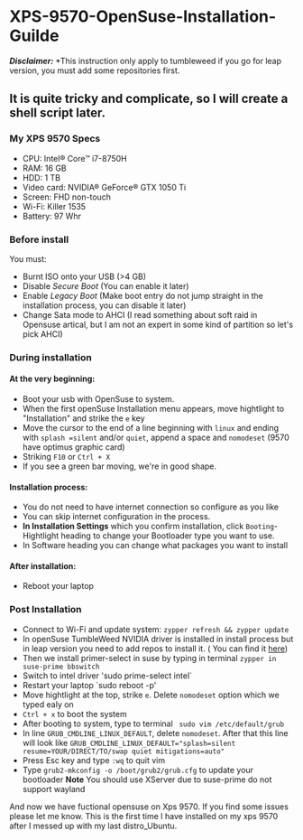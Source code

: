 # XPS-9570-OpenSuse-Installation-Guilde

***Disclaimer:*** *This instruction only apply to tumbleweed if you go for leap version, you must add some repositories first.

## It is quite tricky and complicate, so I will create a shell script later.

### My XPS 9570 Specs
* CPU: Intel® Core™ i7-8750H
* RAM: 16 GB
* HDD: 1 TB
* Video card: NVIDIA® GeForce® GTX 1050 Ti
* Screen: FHD non-touch
* Wi-Fi: Killer 1535
* Battery: 97 Whr

### Before install
You must:
* Burnt ISO onto your USB (>4 GB)
* Disable *Secure Boot* (You can enable it later)
* Enable *Legacy Boot* (Make boot entry do not jump straight in the installation process, you can disable it later)
* Change Sata mode to AHCI (I read something about soft raid in Opensuse artical, but I am not an expert in some kind of partition so let's pick AHCI)

### During installation
#### At the very beginning:
* Boot your usb with OpenSuse to system.
* When the first openSuse Installation menu appears, move hightlight to "Installation" and strike the `e` key
* Move the cursor to the end of a line beginning with `linux` and ending with `splash =silent` and/or `quiet`, append a space and `nomodeset` (9570 have optimus graphic card)
* Striking `F10` or `Ctrl + X`
* If you see a green bar moving, we're in good shape.
#### Installation process:
* You do not need to have internet connection so configure as you like
* You can skip internet configuration in the process.
* **In Installation Settings** which you confirm installation, click `Booting`-Hightlight heading to change your Bootloader type you want to use.
* In Software heading you can change what packages you want to install
#### After installation:
* Reboot your laptop

### Post Installation
* Connect to Wi-Fi and update system: `zypper refresh && zypper update`
* In openSuse TumbleWeed NVIDIA driver is installed in install process but in leap version you need to add repos to install it. ( You can find it [here](https://en.opensuse.org/SDB:NVIDIA_drivers))
* Then we install primer-select in suse by typing in terminal `zypper in suse-prime bbswitch`
* Switch to intel driver 'sudo prime-select intel`
* Restart your laptop `sudo reboot -p' 
* Move hightlight at the top, strike `e`. Delete `nomodeset` option which we typed ealy on
* `Ctrl + x` to boot the system
* After booting to system, type to terminal ` sudo vim /etc/default/grub`
* In line `GRUB_CMDLINE_LINUX_DEFAULT`, delete `nomodeset`. After that this line will look like `GRUB_CMDLINE_LINUX_DEFAULT="splash=silent resume=YOUR/DIRECT/TO/swap quiet mitigations=auto"`
* Press Esc key and type `:wq` to quit vim
* Type `grub2-mkconfig -o /boot/grub2/grub.cfg` to update your bootloader
 **Note** You should use XServer due to suse-prime do not support wayland
 
 And now we have fuctional opensuse on Xps 9570. If you find some issues please let me know. 
This is the first time I have installed on my xps 9570 after I messed up with my last distro_Ubuntu.
